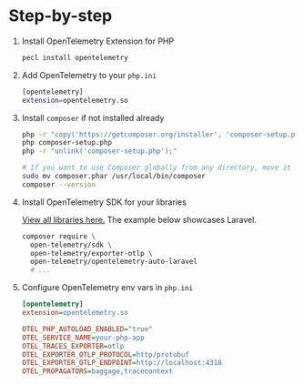 # Step-by-step

1. Install OpenTelemetry Extension for PHP

      ```bash
      pecl install opentelemetry
      ```

2. Add OpenTelemetry to your `php.ini`

      ```bash
      [opentelemetry]
      extension=opentelemetry.so
      ```

3. Install `composer` if not installed already

      ```bash
      php -r "copy('https://getcomposer.org/installer', 'composer-setup.php');"
      php composer-setup.php
      php -r "unlink('composer-setup.php');"
      
      # If you want to use Composer globally from any directory, move it to a directory in your PATH:
      sudo mv composer.phar /usr/local/bin/composer
      composer --version
      ```

4. Install OpenTelemetry SDK for your libraries

      [View all libraries here.](https://packagist.org/search/?query=open-telemetry&tags=instrumentation) The example below showcases Laravel.

      ```bash
      composer require \
        open-telemetry/sdk \
        open-telemetry/exporter-otlp \
        open-telemetry/opentelemetry-auto-laravel
        # ...        
      ```

5. Configure OpenTelemetry env vars in `php.ini`

      ```ini
      [opentelemetry]
      extension=opentelemetry.so

      OTEL_PHP_AUTOLOAD_ENABLED="true"
      OTEL_SERVICE_NAME=your-php-app
      OTEL_TRACES_EXPORTER=otlp
      OTEL_EXPORTER_OTLP_PROTOCOL=http/protobuf
      OTEL_EXPORTER_OTLP_ENDPOINT=http://localhost:4318
      OTEL_PROPAGATORS=baggage,tracecontext
      ```
